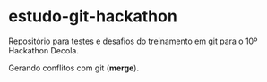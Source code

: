 # estudo-git-hackathon

<p>
Repositório para testes e desafios do treinamento em git para o 10º Hackathon Decola.
</p>

<div>
  <p>Gerando
   conflitos com git 
    (<b>merge</b>).</p>  
</div>